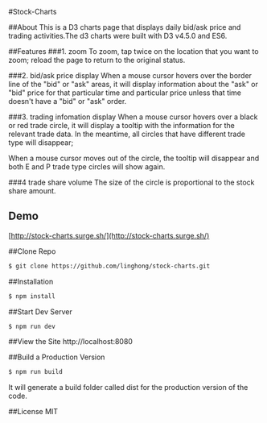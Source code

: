 #Stock-Charts

##About
This is a D3 charts page that displays daily bid/ask price and trading activities.The d3 charts were built with D3 v4.5.0 and ES6. 

##Features
###1. zoom 
To zoom, tap twice on the location that you want to zoom; reload the page to return to the original status. 

###2. bid/ask price display
When a mouse cursor hovers over the border line of  the "bid" or "ask" areas, it will display information about the "ask" or "bid" price for that particular time and particular price unless that time doesn't have a "bid" or "ask" order. 

###3. trading infomation display
When a mouse cursor hovers over a black or red trade circle, it will display a tooltip with the information for the relevant trade data. In the meantime, all circles that have different trade type will disappear; 

When a mouse cursor moves out of the circle, the tooltip will disappear and both E and P trade type circles will show again.
 
###4 trade share volume 
The size of the circle is proportional to the stock share amount.

## Demo
 [http://stock-charts.surge.sh/](http://stock-charts.surge.sh/)

##Clone Repo
```bash
$ git clone https://github.com/linghong/stock-charts.git
```

##Installation
```bash
$ npm install
```

##Start Dev Server
```bash
$ npm run dev
```

##View the Site
http://localhost:8080

##Build a Production Version
```bash
$ npm run build
```
It will generate a build folder called dist for the production version of the code. 

##License
MIT